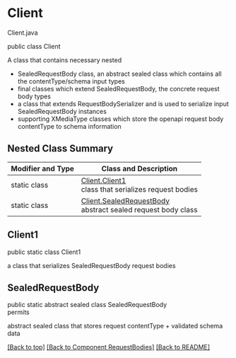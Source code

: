 # Client
Client.java


public class Client

A class that contains necessary nested
- SealedRequestBody class, an abstract sealed class which contains all the contentType/schema input types
- final classes which extend SealedRequestBody, the concrete request body types
- a class that extends RequestBodySerializer and is used to serialize input SealedRequestBody instances
- supporting XMediaType classes which store the openapi request body contentType to schema information

## Nested Class Summary
| Modifier and Type | Class and Description |
| ----------------- | --------------------- |
| static class | [Client.Client1](#client1)<br> class that serializes request bodies |
| static class | [Client.SealedRequestBody](#sealedrequestbody)<br> abstract sealed request body class |

## Client1
public static class Client1<br>

a class that serializes SealedRequestBody request bodies

## SealedRequestBody
public static abstract sealed class SealedRequestBody<br>
permits<br>

abstract sealed class that stores request contentType + validated schema data


[[Back to top]](#top) [[Back to Component RequestBodies]](../../../README.md#Component-RequestBodies) [[Back to README]](../../../README.md)
